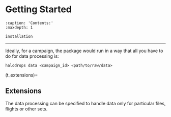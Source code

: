 # Getting Started 

```{toctree}
:caption: 'Contents:'
:maxdepth: 1

installation
```
-----
Ideally, for a campaign, the package would run in a way that all you have to do for data processing is:

```console
halodrops data <campaign_id> <path/to/raw/data>
```
(t_extensions)=
## Extensions

The data processing can be specified to handle data only for particular files, flights or other sets.
